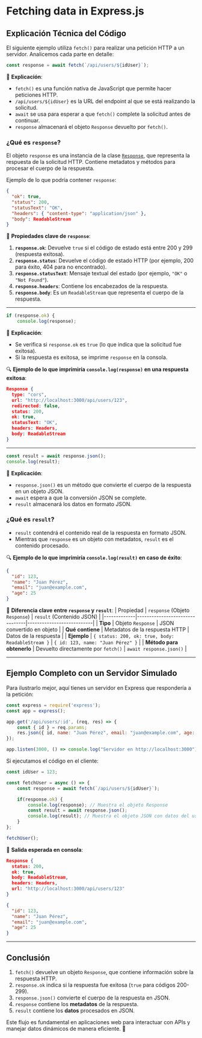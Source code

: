 # Fetching data in Express.js

## **Explicación Técnica del Código**

El siguiente ejemplo utiliza `fetch()` para realizar una petición HTTP a un servidor. Analicemos cada parte en detalle:

```js
const response = await fetch(`/api/users/${idUser}`);
```
🔹 **Explicación**:  
- `fetch()` es una función nativa de JavaScript que permite hacer peticiones HTTP.
- `/api/users/${idUser}` es la URL del endpoint al que se está realizando la solicitud.
- `await` se usa para esperar a que `fetch()` complete la solicitud antes de continuar.
- `response` almacenará el objeto `Response` devuelto por `fetch()`.

### **¿Qué es `response`?**
El objeto `response` es una instancia de la clase [`Response`](https://developer.mozilla.org/en-US/docs/Web/API/Response), que representa la respuesta de la solicitud HTTP. Contiene metadatos y métodos para procesar el cuerpo de la respuesta.

Ejemplo de lo que podría contener `response`:
```json
{
  "ok": true,
  "status": 200,
  "statusText": "OK",
  "headers": { "content-type": "application/json" },
  "body": ReadableStream
}
```

📌 **Propiedades clave de `response`**:
1. **`response.ok`**: Devuelve `true` si el código de estado está entre 200 y 299 (respuesta exitosa).
2. **`response.status`**: Devuelve el código de estado HTTP (por ejemplo, 200 para éxito, 404 para no encontrado).
3. **`response.statusText`**: Mensaje textual del estado (por ejemplo, `"OK"` o `"Not Found"`).
4. **`response.headers`**: Contiene los encabezados de la respuesta.
5. **`response.body`**: Es un `ReadableStream` que representa el cuerpo de la respuesta.

---

```js
if (response.ok) {
    console.log(response);
```
🔹 **Explicación**:  
- Se verifica si `response.ok` es `true` (lo que indica que la solicitud fue exitosa).
- Si la respuesta es exitosa, se imprime `response` en la consola.

🔍 **Ejemplo de lo que imprimiría `console.log(response)` en una respuesta exitosa**:
```json
Response {
  type: "cors",
  url: "http://localhost:3000/api/users/123",
  redirected: false,
  status: 200,
  ok: true,
  statusText: "OK",
  headers: Headers,
  body: ReadableStream
}
```

---

```js
const result = await response.json();
console.log(result);
```
🔹 **Explicación**:  
- `response.json()` es un método que convierte el cuerpo de la respuesta en un objeto JSON.
- `await` espera a que la conversión JSON se complete.
- `result` almacenará los datos en formato JSON.

### **¿Qué es `result`?**
- `result` contendrá el contenido real de la respuesta en formato JSON.
- Mientras que `response` es un objeto con metadatos, `result` es el contenido procesado.

🔍 **Ejemplo de lo que imprimiría `console.log(result)` en caso de éxito**:
```json
{
  "id": 123,
  "name": "Juan Pérez",
  "email": "juan@example.com",
  "age": 25
}
```

📌 **Diferencia clave entre `response` y `result`**:
| Propiedad   | `response` (Objeto `Response`) | `result` (Contenido JSON) |
|-------------|--------------------------------|---------------------------|
| **Tipo**    | Objeto `Response` | JSON convertido en objeto |
| **Qué contiene** | Metadatos de la respuesta HTTP | Datos de la respuesta |
| **Ejemplo** | `{ status: 200, ok: true, body: ReadableStream }` | `{ id: 123, name: "Juan Pérez" }` |
| **Método para obtenerlo** | Devuelto directamente por `fetch()` | `await response.json()` |

---

## **Ejemplo Completo con un Servidor Simulado**
Para ilustrarlo mejor, aquí tienes un servidor en Express que respondería a la petición:

```js
const express = require('express');
const app = express();

app.get('/api/users/:id', (req, res) => {
    const { id } = req.params;
    res.json({ id, name: "Juan Pérez", email: "juan@example.com", age: 25 });
});

app.listen(3000, () => console.log("Servidor en http://localhost:3000"));
```

Si ejecutamos el código en el cliente:
```js
const idUser = 123;

const fetchUser = async () => {
    const response = await fetch(`/api/users/${idUser}`);

    if(response.ok) {
        console.log(response); // Muestra el objeto Response
        const result = await response.json();
        console.log(result); // Muestra el objeto JSON con datos del usuario
    }
};

fetchUser();
```
📌 **Salida esperada en consola**:
```json
Response {
  status: 200,
  ok: true,
  body: ReadableStream,
  headers: Headers,
  url: "http://localhost:3000/api/users/123"
}

{
  "id": 123,
  "name": "Juan Pérez",
  "email": "juan@example.com",
  "age": 25
}
```

---

## **Conclusión**
1. `fetch()` devuelve un objeto `Response`, que contiene información sobre la respuesta HTTP.
2. `response.ok` indica si la respuesta fue exitosa (`true` para códigos 200-299).
3. `response.json()` convierte el cuerpo de la respuesta en JSON.
4. `response` contiene los **metadatos** de la respuesta.
5. `result` contiene los **datos** procesados en JSON.

Este flujo es fundamental en aplicaciones web para interactuar con APIs y manejar datos dinámicos de manera eficiente. 🚀